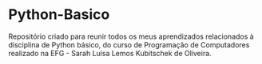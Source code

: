 # Python-Basico
Repositório criado para reunir todos os meus aprendizados relacionados à disciplina de Python básico, do curso de Programação de Computadores realizado na EFG - Sarah Luísa Lemos Kubitschek de Oliveira.
